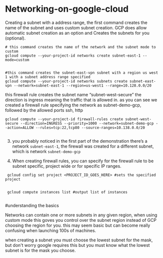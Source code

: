 # Networking-on-google-cloud


Creating a subnet with a address range, the first command creates the name of the subnet and uses custom subnet creation. GCP does allow automatic subnet creation as an option and Creates the subnets for you (optional).


```
# this command creates the name of the network and the subnet mode to custom 
gcloud compute --your-project-id networks create subnet-east-1 --mode=custom
    
```

```
#this command creates the subnet-east-vpn subnet with a region us west 1 with a subnet address range specified
gcloud compute --your-project-id networks subnets create subnet-east-vpn --network=subnet-east-1 --region=us-west1 --range=10.128.0.0/20

```
 

this firewall rule creates the subnet name “subnet-west-secure” the direction is ingress meaning the traffic that is allowed in. as you can see we created a firewall rule specifying the network as subnet-demo-gcp, followed by the allowed ports ssh, http


```
gcloud compute --your-project-id firewall-rules create subnet-west-secure --direction=INGRESS --priority=1000 --network=subnet-demo-gcp --action=ALLOW --rules=tcp:22,tcp80 --source-ranges=10.138.0.0/20
   
```



3. you probably noticed in the first part of the demonstration there’s a network `subnet-east-1`, the firewall was created for a different subnet, which is network `subnet-demo-gcp`


4. When creating firewall rules, you can specify for the firewall rule to be subnet specific, project wide or for specific IP ranges.

```
 gcloud config set project <PROJECT_ID_GOES_HERE> #sets the specified project 
 
 ```

```
 gcloud compute instances list #output list of instances 
    
 ```
 
 #understanding the basics 
 
Networks can contain one or more subnets in any given region, when using custom mode this goves you control over the subnet region instead of GCP choosing the region for you. this may seem basic but can become really confusing when launching 100s of machines. 
 
when creating a subnet you must choose the lowest subnet for the mask, but don't worry google requires this but you must know what the lowest subnet is for the mask you choose. 
 
 

 
